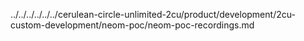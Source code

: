 ../../../../../../cerulean-circle-unlimited-2cu/product/development/2cu-custom-development/neom-poc/neom-poc-recordings.md
